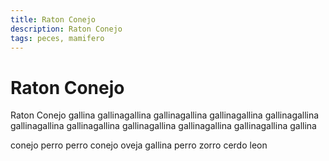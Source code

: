 ```yaml
---
title: Raton Conejo
description: Raton Conejo
tags: peces, mamifero
---
```


# Raton Conejo

Raton Conejo gallina gallinagallina gallinagallina gallinagallina gallinagallina gallinagallina gallinagallina gallinagallina gallinagallina gallinagallina gallina

conejo perro perro conejo oveja gallina perro zorro cerdo leon
